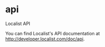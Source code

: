 api
===

Localist API

You can find Localist's API documentation at http://developer.localist.com/doc/api.